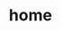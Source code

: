 ---
layout: index
title: home
description: an artistic stream of consciousness disguised as a website
promo: |
  ::: group
  ### read my book
  [freedom is non-negotiable](/freedom-is-non-negotiable)
  :::

  ::: group
  ### hear my single
  [city don’t sing](/city-dont-sing)
  :::
social: https://dainsaint.netlify.app/assets/uploads/ds-social.png

pagination:
  data: collections.posts
  size: 10
  reverse: true
  alias: posts
---